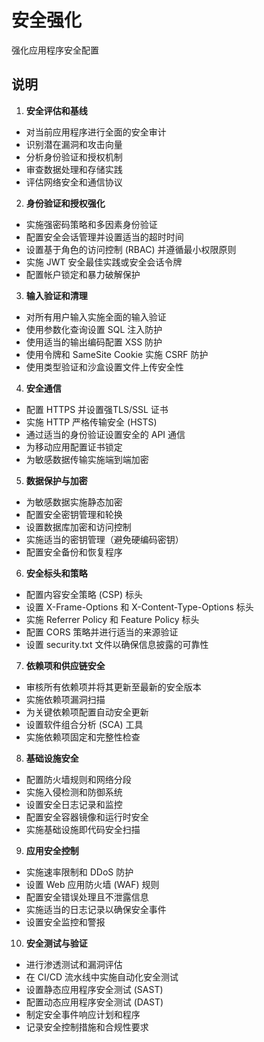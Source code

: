 # 安全强化

强化应用程序安全配置

## 说明

1. **安全评估和基线**
- 对当前应用程序进行全面的安全审计
- 识别潜在漏洞和攻击向量
- 分析身份验证和授权机制
- 审查数据处理和存储实践
- 评估网络安全和通信协议

2. **身份验证和授权强化**
- 实施强密码策略和多因素身份验证
- 配置安全会话管理并设置适当的超时时间
- 设置基于角色的访问控制 (RBAC) 并遵循最小权限原则
- 实施 JWT 安全最佳实践或安全会话令牌
- 配置帐户锁定和暴力破解保护

3. **输入验证和清理**
- 对所有用户输入实施全面的输入验证
- 使用参数化查询设置 SQL 注入防护
- 使用适当的输出编码配置 XSS 防护
- 使用令牌和 SameSite Cookie 实施 CSRF 防护
- 使用类型验证和沙盒设置文件上传安全性

4. **安全通信**
- 配置 HTTPS 并设置强TLS/SSL 证书
- 实施 HTTP 严格传输安全 (HSTS)
- 通过适当的身份验证设置安全的 API 通信
- 为移动应用配置证书锁定
- 为敏感数据传输实施端到端加密

5. **数据保护与加密**
- 为敏感数据实施静态加密
- 配置安全密钥管理和轮换
- 设置数据库加密和访问控制
- 实施适当的密钥管理（避免硬编码密钥）
- 配置安全备份和恢复程序

6. **安全标头和策略**
- 配置内容安全策略 (CSP) 标头
- 设置 X-Frame-Options 和 X-Content-Type-Options 标头
- 实施 Referrer Policy 和 Feature Policy 标头
- 配置 CORS 策略并进行适当的来源验证
- 设置 security.txt 文件以确保信息披露的可靠性

7. **依赖项和供应链安全**
- 审核所有依赖项并将其更新至最新的安全版本
- 实施依赖项漏洞扫描
- 为关键依赖项配置自动安全更新
- 设置软件组合分析 (SCA) 工具
- 实施依赖项固定和完整性检查

8. **基础设施安全**
- 配置防火墙规则和网络分段
- 实施入侵检测和防御系统
- 设置安全日志记录和监控
- 配置安全容器镜像和运行时安全
- 实施基础设施即代码安全扫描

9. **应用安全控制**
- 实施速率限制和 DDoS 防护
- 设置 Web 应用防火墙 (WAF) 规则
- 配置安全错误处理且不泄露信息
- 实施适当的日志记录以确保安全事件
- 设置安全监控和警报

10. **安全测试与验证**
- 进行渗透测试和漏洞评估
- 在 CI/CD 流水线中实施自动化安全测试
- 设置静态应用程序安全测试 (SAST)
- 配置动态应用程序安全测试 (DAST)
- 制定安全事件响应计划和程序
- 记录安全控制措施和合规性要求